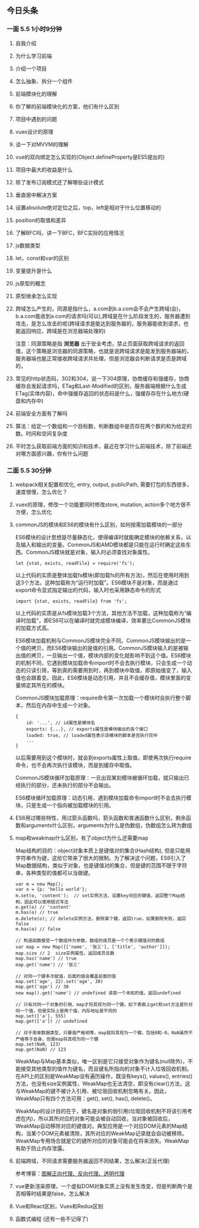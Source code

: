 ## 今日头条
### 一面 5.5 1小时9分钟

1. 自我介绍
2. 为什么学习前端
3. 介绍一个项目
4. 怎么抽象、拆分一个组件
5. 前端模块化的理解
6. 你了解的前端模块化的方案，他们有什么区别
7. 项目中遇到的问题
8. vuex设计的原理
9. 谈一下对MVVM的理解
10. vue的双向绑定怎么实现的(Object.defineProperty是ES5提出的)
11. 项目中最大的收益是什么
12. 除了发布订阅模式还了解哪些设计模式
13. 垂直居中解决方案
14. 设置absolute绝对定位之后，top，left是相对于什么位置移动的
15. position的取值和差异
16. 了解BFC吗，讲一下BFC，BFC实际的应用情况
17. js数据类型
18. let，const和var的区别
19. 变量提升是什么
20. js原型的概念
21. 原型继承怎么实现
22. 跨域怎么产生的，同源是指什么，a.com到b.a.com会不会产生跨域(会)，b.a.com能收到a.com的请求吗(可以),跨域是在什么阶段发生的，服务器遭到攻击，是怎么攻击的呢(跨域请求是能达到服务器的，服务器能收到请求，也能返回响应，跨域是在浏览器端处理的)

    注意：同源策略是指 **浏览器** 出于安全考虑，禁止页面获取跨域请求的返回值，这个策略是浏览器的同源策略，也就是说跨域请求是能发到服务器端的，服务器端也能正常接收跨域请求并处理，但是浏览器会判断请求是否是跨域的，
23. 常见的http状态码，302和304，说一下304原理，协商缓存和强缓存，协商缓存会发起请求吗，ETag和Last-Modified的区别，服务器端根据什么生成ETag(实体内容)，命中强缓存返回的状态码是什么，强缓存存在什么地方(硬盘和内存中)
24. 前端安全方面有了解吗
25. 算法：给定一个数组和一个目标数，判断数组中是否存在两个数的和为给定的数。时间和空间复杂度
26. 平时怎么获取前端方面的知识和技术，最近在学习什么前端技术，除了前端还对哪方面感兴趣，你有什么问题

### 二面 5.5 30分钟

1. webpack相关配置和优化, entry, output, publicPath, 需要打包的东西很多，速度很慢，怎么优化？
2. vuex的原理，修改一个功能要同时修改store, mutation, action多个地方很不方便，怎么优化
3. commonJS的模块和ES6的模块有什么区别，如何按需加载模块的一部分

    ES6模块的设计思想是尽量静态化，使得编译时就能确定模块的依赖关系，以及输入和输出的变量。CommonJS和AMD模块都是只能在运行时确定这些东西。CommonJS模块就是对象，输入时必须查找对象属性。
    ```
    let {stat, exists, readFile} = require('fs');
    ```
    以上代码的实质是整体加载fs模块(即加载fs的所有方法)，然后在使用时用到这3个方法，这种加载称为“运行时加载”。ES6模块不是对象，而是通过export命令显式指定输出的代码，输入时也采用静态命令的形式
    ```
    import {stat, exists, readFile} from 'fs';
    ```
    以上代码的实质是从fs模块加载3个方法，其他方法不加载，这种加载称为“编译时加载”，即ES6可以在编译时就完成模块编译，效率要比CommonJS模块的加载方式高。

    ES6模块加载机制与CommonJS模块完全不同。CommonJS模块输出的是一个值的拷贝，而ES6模块输出的是值的引用。CommonJS模块输入的是被输出值的拷贝，一旦输出一个值，模块内部的变化就影响不到这个值。ES6模块的机制不同，它遇到模块加载命令import时不会去执行模块，只会生成一个动态的只读引用，等到真的需要用到时，再到模块中取值，即原始值变了，输入值也会跟着变。因此，ES6模块是动态引用，并且不会缓存值，模块里面的变量绑定其所在的模块。

    CommonJS模块加载原理：require命令第一次加载一个模块时会执行整个脚本，然后在内存中生成一个对象。
    ```
    {
        id: '...', // id属性是模块名
        exports: {...}, // exports属性是模块输出的各个接口
        loaded: true, // loaded属性表示该模块的脚本是否执行完毕
        ...
    }
    ```
    以后需要用到这个模块时，就会到exports属性上取值，即使再次执行require命令，也不会再次执行该模块，而是到缓存中取值。

    CommonJS模块循环加载原理：一旦出现某刻模块被循环加载，就只输出已经执行的部分，还未执行的部分不会输出。

    ES6模块循环加载原理：动态引用，遇到模块加载命令import时不会去执行模块，只是生成一个指向被加载模块的引用。
4. ES6用过哪些特性，用过箭头函数吗，箭头函数和普通函数什么区别，剩余函数和arguments什么区别，arguments为什么是伪数组，伪数组怎么转为数组
5. map和weakmap什么区别，有了object为什么还需要map

    Map结构的目的：object对象本质上是键值对的集合(Hash结构), 但是只能用字符串作为键，这给它带来了很大的限制。为了解决这个问题，ES6引入了Map数据结构，类似于对象，也是键值对的集合，但是键的范围不限于字符串，各种类型的值都可以当做键。
    ```
    var m = new Map();
    var o = {p: 'hello world'};
    m.set(o, 'content');  // set实例方法，设置key对应的键值，返回整个Map结构，因此可以使用链式写法
    m.get(o) // 'content'
    m.has(o) // true
    m.delete(o); // delete实例方法，删除某个键，返回true，如果删除失败，返回false
    m.has(o) // false

    // 构造函数接受一个数组作为参数，数组的成员是一个个表示键值对的数组
    var map = new Map([['name', '张三'], ['title', 'author']]);
    map.size // 2  size实例属性，返回成员总数
    map.has('name') // true
    map.get('name') // '张三'

    // 对同一个键多次赋值，后面的值会覆盖前面的值
    map.set('age', 22).set('age', 30)
    map.get('age') // 30  
    new map().get('name') // undefined 读取一个未知的值，返回undefined

    // 只有对同一个对象的引用，map才将其视为同一个键。如下表面上get和set方法是针对同一个值，但是实际上是两个值，内存地址是不同的
    map.set(['a'], 555)
    map.get(['a']) // undefined

    // 对于简单数据类型，只要值严格相等，map就将其视为一个键，包括0和-0，NaN虽然不严格等于自身，但是map将其视为同一个键
    map.set(NaN, 123)
    map.get(NaN) // 123
    ```
    WeakMap与Map基本类似，唯一区别是它只接受对象作为键名(null除外)，不能接受其他类型的值作为键名，而且键名所指向的对象不计入垃圾回收机制。在API上的区别是WeakMap没有遍历操作，既没有keys(), values(), entries()方法，也没有size实例属性，WeakMap也无法清空，即没有clear()方法，这与WeakMap的键不被计入引用、被垃圾回收机制忽略有关。因此，WeakMap只有四个方法可用：get(), set(), has(), delete()。

    WeakMap的设计目的在于，键名是对象的弱引用(垃圾回收机制不将该引用考虑在内)，所以其所对应的对象可能会被自动回收，当对象被回收后，WeakMap自动移除对应的键值对。典型应用是一个对应DOM元素的Map结构，当某个DOM元素被清除，其所对应的WeakMap记录就会自动被移除。WeakMap专用场合就是它的键所对应的对象可能会在将来消失。WeakMap有助于防止内存泄露。
6. 前端跨域，不同请求需要服务器返回不同结果，怎么解决(正反代理)

    参考博客：[图解正向代理、反向代理、透明代理](http://z00w00.blog.51cto.com/515114/1031287)
7. vue更新渲染原理，一个虚拟DOM对象实质上没有发生改变，但是判断两个是否相等时结果是false，怎么解决
8. Vue和React区别，Vuex和Redux区别
9. 函数式编程
(还有一些不记得了)
